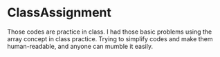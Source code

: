 # ClassAssignment
Those codes are practice in class.
I had those basic problems using the array concept in class practice. Trying to simplify codes and make them human-readable, and anyone can mumble it easily.
